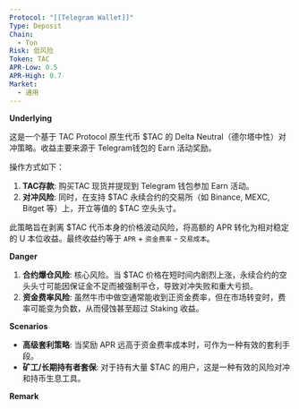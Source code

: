 ```yaml
---
Protocol: "[[Telegram Wallet]]"
Type: Deposit
Chain:
  - Ton
Risk: 低风险
Token: TAC
APR-Low: 0.5
APR-High: 0.7
Market:
  - 通用
---
```

**Underlying**

这是一个基于 TAC Protocol 原生代币 $TAC 的 Delta Neutral（德尔塔中性）对冲策略。收益主要来源于 Telegram钱包的 Earn 活动奖励。

操作方式如下：
1.  **TAC存款**: 购买TAC 现货并提现到 Telegram 钱包参加 Earn 活动。
2.  **对冲风险**: 同时，在支持 $TAC 永续合约的交易所（如 Binance, MEXC, Bitget 等）上，开立等值的 $TAC 空头头寸。

此策略旨在剥离 $TAC 代币本身的价格波动风险，将高额的 APR 转化为相对稳定的 U 本位收益。最终收益约等于 `APR` + `资金费率` - `交易成本`。

**Danger**

1.  **合约爆仓风险**: 核心风险。当 $TAC 价格在短时间内剧烈上涨，永续合约的空头头寸可能因保证金不足而被强制平仓，导致对冲失败和重大亏损。
2.  **资金费率风险**: 虽然牛市中做空通常能收到正资金费率，但在市场转变时，费率可能变为负数，从而侵蚀甚至超过 Staking 收益。

**Scenarios**

- **高级套利策略**: 当奖励 APR 远高于资金费率成本时，可作为一种有效的套利手段。
- **矿工/长期持有者套保**: 对于持有大量 $TAC 的用户，这是一种有效的风险对冲和持币生息工具。

**Remark**


